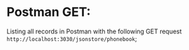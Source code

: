 # Postman GET:

Listing all records in Postman with the following GET request `http://localhost:3030/jsonstore/phonebook`;
